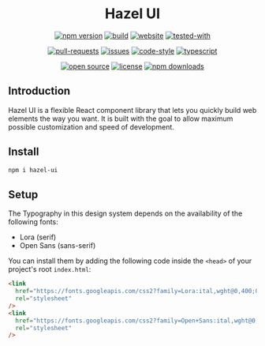 <div align="center">

# Hazel UI

[![npm version](https://img.shields.io/npm/v/hazel-ui.svg?style=flat)](https://www.npmjs.com/package/hazel-ui)
[![build](https://github.com/hazel-ui/hazel-ui/workflows/build/badge.svg)](https://github.com/hazel-ui/hazel-ui/actions)
[![website](https://img.shields.io/website-up-down-green-red/https/hazel-ui.github.io.svg)](https://hazel-ui.github.io)
[![tested-with](https://img.shields.io/badge/tested_with-jest-99424f.svg)](https://jestjs.io/)

[![pull-requests](https://img.shields.io/badge/PRs-welcome-brightgreen.svg)](CONTRIBUTING.md)
[![issues](https://img.shields.io/github/issues/hazel-ui/hazel-ui.svg)](https://github.com/hazel-ui/hazel-ui/issues)
[![code-style](https://img.shields.io/badge/code_style-prettier-ff69b4.svg)](https://prettier.io/)
[![typescript](https://badges.frapsoft.com/typescript/code/typescript.png?v=103)](https://www.typescriptlang.org/)

[![open source](https://badges.frapsoft.com/os/v2/open-source.svg?v=103)](https://github.com/hazel-ui/hazel-ui)
[![license](https://img.shields.io/github/license/sourcerer-io/hall-of-fame.svg?colorB=ff0000)](LICENSE)
[![npm downloads](https://img.shields.io/npm/dt/hazel-ui.svg?style=flat)](https://www.npmjs.com/package/hazel-ui)

</div>

## Introduction

Hazel UI is a flexible React component library that lets you quickly build web elements the way you want. It is built with the goal to allow maximum possible customization and speed of development.

## Install

```sh
npm i hazel-ui
```

## Setup

The Typography in this design system depends on the availability of the following fonts:

- Lora (serif)
- Open Sans (sans-serif)

You can install them by adding the following code inside the `<head>` of your project's root `index.html`:

```html
<link
  href="https://fonts.googleapis.com/css2?family=Lora:ital,wght@0,400;0,700;1,400;1,700&display=swap"
  rel="stylesheet"
/>
<link
  href="https://fonts.googleapis.com/css2?family=Open+Sans:ital,wght@0,300;0,400;0,600;0,700;1,300;1,400;1,600;1,700&display=swap"
  rel="stylesheet"
/>
```
